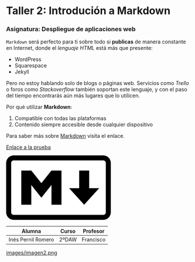 # Taller 2: Introdución a Markdown
### Asignatura: Despliegue de aplicaciones web

`Markdown` será perfecto para ti sobre todo si **publicas** de manera constante en Internet, donde el *lenguaje HTML* está más que presente: 
- WordPress
- Squarespace
- Jekyll

Pero no estoy hablando solo de blogs o páginas web. Servicios como _Trello_ o foros como _Stackoverflow_ también soportan este lenguaje, y con el paso del tiempo encontrarás aún más lugares que lo utilicen.

Por qué  utilizar __Markdown__:
1. Compatible con todas las plataformas
2. Contenido siempre accesible desde cualquier dispositivo

Para saber más sobre [Markdown](https://markdown.es) visita el enlace.

[Enlace a la prueba](prueba.txt)

![Markdown](images/markdown.png)

| Alumna | Curso | Profesor |
| --- | --- | --- |
| Inés Pernil Romero | 2ºDAW | Francisco |

[images/imagen2.png](http://iesabdera.blogspot.com/)
